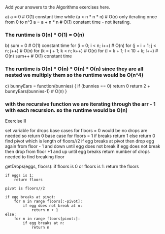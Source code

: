 Add your answers to the Algorithms exercises here.


a) a = 0  # O(1) constant time
   while (a < n * n * n) # O(n) only iterating once from 0 to n^3
      a = a + n * n  # O(1) constant time - not iterating. 
   ### The runtime is O(n) * O(1) = O(n)

b) sum = 0  # O(1) constant time
    for (i = 0; i < n; i++)  # O(n)
      for (j = i + 1; j < n; j++)  # O(n)
        for (k = j + 1; k < n; k++)  # O(n)
          for (l = k + 1; l < 10 + k; l++)  # O(n)
            sum++ # O(1) constant time

### The runtime is O(n) * O(n) * O(n) * O(n) since they are all nested we multiply them so the runtime would be O(n^4)

c) bunnyEars = function(bunnies) {
      if (bunnies == 0) return 0
      return 2 + bunnyEars(bunnies-1) # O(n)
    }

   ### with the recursive function we are iterating through the arr - 1 with each recursion. so the runtime would be O(n)

Exercise II 

set variable for drops
base cases for floors = 0 would be no drops are needed so return 0
base case for floors = 1 if breaks return 1 else return 0
find pivot which is length of floors//2
if egg breaks at pivot then drop egg again from floor - 1 and down until egg does not break
if egg does not break then drop from floor +1 and up until egg breaks
return number of drops needed to find breaking floor


getDrops(eggs, floors):
    if floors is 0 or floors is 1:
        return the floors

    if eggs is 1:
        return floors

    pivot is floors//2

    if egg breaks at pivot:
        for n in range floors[:-pivot]:
            if egg does not break at n:
                return n + 1
    else:
        for n in range floors[pivot:]:
            if egg breaks at n:
                return n